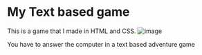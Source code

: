 # My Text based game

This is a game that I made in HTML and CSS.
![image](https://github.com/user-attachments/assets/4d3040fb-e314-4b9e-b39b-218889714721)

You have to answer the computer in a text based adventure game
